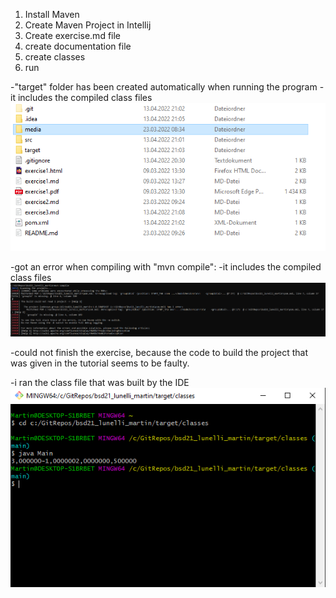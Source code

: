 1. Install Maven
2. Create Maven Project in Intellij
3. Create exercise.md file
4. create documentation file
5. create classes
6. run

-"target" folder has been created automatically when running the program
-it includes the compiled class files
![Image](resources/images/img2.PNG)

-got an error when compiling with "mvn compile":
-it includes the compiled class files
![Image](resources/images/img3.PNG)

-could not finish the exercise, because the code to build the project that was given in the tutorial seems to be faulty.

-i ran the class file that was built by the IDE
![Image](resources/images/img4.PNG)